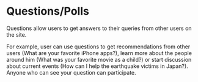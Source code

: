 Questions/Polls
====

Questions allow users to get answers to their queries from other users on the site.

For example, user can use questions to get recommendations from other users (What are your favorite iPhone apps?), learn more about the people around him (What was your favorite movie as a child?) or start discussion about current events (How can I help the earthquake victims in Japan?). 
Anyone who can see your question can participate.